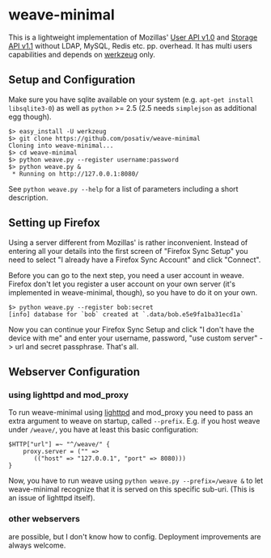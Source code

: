 weave-minimal
=============

This is a lightweight implementation of Mozillas' [User API v1.0][1] and
[Storage API v1.1][2] without LDAP, MySQL, Redis etc. pp. overhead. It has
multi users capabilities and depends on [werkzeug][3] only.

[1]: http://docs.services.mozilla.com/reg/apis.html
[2]: http://docs.services.mozilla.com/storage/apis-1.1.html
[3]: http://werkzeug.pocoo.org/

Setup and Configuration
-----------------------

Make sure you have sqlite available on your system (e.g. `apt-get install libsqlite3-0`)
as well as `python` >= 2.5 (2.5 needs `simplejson` as additional egg though).

    $> easy_install -U werkzeug
    $> git clone https://github.com/posativ/weave-minimal
    Cloning into weave-minimal...
    $> cd weave-minimal
    $> python weave.py --register username:password
    $> python weave.py &
     * Running on http://127.0.0.1:8080/

See `python weave.py --help` for a list of parameters including a short description.


Setting up Firefox
------------------

Using a server different from Mozillas' is rather inconvenient. Instead of
entering all your details into the first screen of "Firefox Sync Setup" you
need to select "I already have a Firefox Sync Account" and click "Connect".

Before you can go to the next step, you need a user account in weave. Firefox
don't let you register a user account on your own server (it's implemented in
weave-minimal, though), so you have to do it on your own.

    $> python weave.py --register bob:secret
    [info] database for `bob` created at `.data/bob.e5e9fa1ba31ecd1a`

Now you can continue your Firefox Sync Setup and click "I don't have the device with me"
and enter your username, password, "use custom server" -> url and secret passphrase.
That's all.


Webserver Configuration
-----------------------

### using lighttpd and mod_proxy

To run weave-minimal using [lighttpd][4] and mod_proxy you need to pass an
extra argument to weave on startup, called `--prefix`. E.g. if you host
weave under `/weave/`, you have at least this basic configuration:

    $HTTP["url"] =~ "^/weave/" {
        proxy.server = ("" =>
           (("host" => "127.0.0.1", "port" => 8080)))
    }

Now, you have to run weave using `python weave.py --prefix=/weave &` to let
weave-minimal recognize that it is served on this specific sub-uri. (This
is an issue of lighttpd itself).

### other webservers

are possible, but I don't know how to config. Deployment improvements are
always welcome.

[4]: http://www.lighttpd.net/